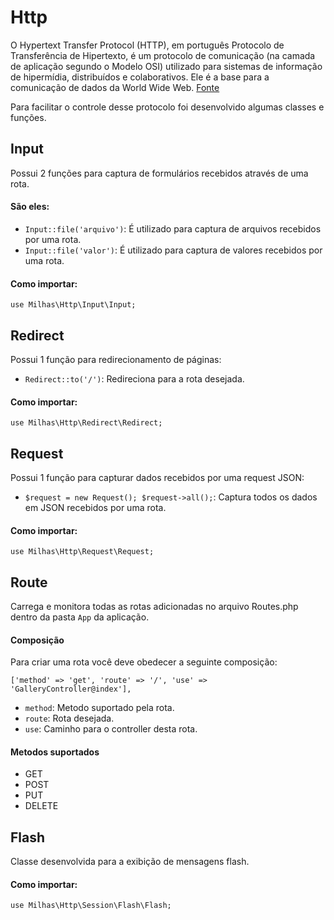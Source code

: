 # Http

O Hypertext Transfer Protocol (HTTP), em português Protocolo de Transferência de Hipertexto, é um protocolo de comunicação (na camada de aplicação segundo o Modelo OSI) utilizado para sistemas de informação de hipermídia, distribuídos e colaborativos. Ele é a base para a comunicação de dados da World Wide Web.
[Fonte](https://pt.wikipedia.org/wiki/Hypertext_Transfer_Protocol)

Para facilitar o controle desse protocolo foi desenvolvido algumas classes e funções.

## Input

Possui 2 funções para captura de formulários recebidos através de uma rota.

#### São eles:

- `Input::file('arquivo')`: É utilizado para captura de arquivos recebidos por uma rota.
- `Input::file('valor')`: É utilizado para captura de valores recebidos por uma rota.

#### Como importar:
```
use Milhas\Http\Input\Input;
```

## Redirect

Possui 1 função para redirecionamento de páginas:

- `Redirect::to('/')`: Redireciona para a rota desejada.

#### Como importar:

```
use Milhas\Http\Redirect\Redirect;
```

## Request

Possui 1 função para capturar dados recebidos por uma request JSON:

- `$request = new Request(); $request->all();`: Captura todos os dados em JSON recebidos por uma rota.
 
#### Como importar:

```
use Milhas\Http\Request\Request;
```

## Route

Carrega e monitora todas as rotas adicionadas no arquivo Routes.php dentro da pasta `App` da aplicação.

#### Composição

Para criar uma rota você deve obedecer a seguinte composição:

```
['method' => 'get', 'route' => '/', 'use' => 'GalleryController@index'],
```
- `method`: Metodo suportado pela rota.
- `route`: Rota desejada.
- `use`: Caminho para o controller desta rota.

#### Metodos suportados

- GET
- POST
- PUT
- DELETE

## Flash

Classe desenvolvida para a exibição de mensagens flash.


#### Como importar:

```
use Milhas\Http\Session\Flash\Flash;
```



